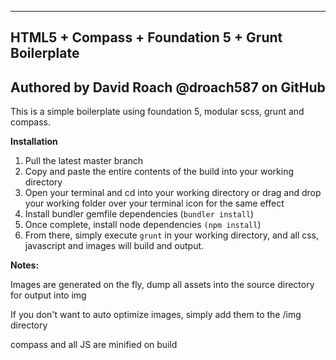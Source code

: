 --------------------------------------------------
**HTML5 + Compass + Foundation 5 + Grunt Boilerplate**
--------------------------------------------------
Authored by David Roach @droach587 on GitHub
----------

This is a simple boilerplate using foundation 5, modular scss, grunt and compass. 

**Installation**

 1. Pull the latest master branch
 2. Copy and paste the entire contents of the build into your working directory
 3. Open your terminal and cd into your working directory or drag and drop your working folder over your terminal icon for the same effect
 4. Install bundler gemfile dependencies (`bundler install`)
 5. Once complete, install node dependencies `(npm install`)
 6. From there, simply execute `grunt` in your working directory, and all css, javascript and images will build and output.

**Notes:**

Images are generated on the fly, dump all assets into the source directory for output into img

If you don't want to auto optimize images, simply add them to the /img directory

compass and all JS are minified on build  